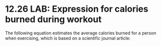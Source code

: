# 12.26 LAB: Expression for calories burned during workout

The following equation estimates the average calories burned for a person when exercising, which is based on a scientific journal article:   
